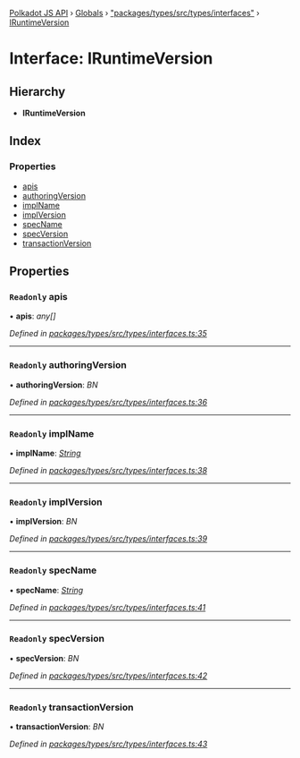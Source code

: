 [Polkadot JS API](../README.md) › [Globals](../globals.md) › ["packages/types/src/types/interfaces"](../modules/_packages_types_src_types_interfaces_.md) › [IRuntimeVersion](_packages_types_src_types_interfaces_.iruntimeversion.md)

# Interface: IRuntimeVersion

## Hierarchy

* **IRuntimeVersion**

## Index

### Properties

* [apis](_packages_types_src_types_interfaces_.iruntimeversion.md#readonly-apis)
* [authoringVersion](_packages_types_src_types_interfaces_.iruntimeversion.md#readonly-authoringversion)
* [implName](_packages_types_src_types_interfaces_.iruntimeversion.md#readonly-implname)
* [implVersion](_packages_types_src_types_interfaces_.iruntimeversion.md#readonly-implversion)
* [specName](_packages_types_src_types_interfaces_.iruntimeversion.md#readonly-specname)
* [specVersion](_packages_types_src_types_interfaces_.iruntimeversion.md#readonly-specversion)
* [transactionVersion](_packages_types_src_types_interfaces_.iruntimeversion.md#readonly-transactionversion)

## Properties

### `Readonly` apis

• **apis**: *any[]*

*Defined in [packages/types/src/types/interfaces.ts:35](https://github.com/polkadot-js/api/blob/956e17332/packages/types/src/types/interfaces.ts#L35)*

___

### `Readonly` authoringVersion

• **authoringVersion**: *BN*

*Defined in [packages/types/src/types/interfaces.ts:36](https://github.com/polkadot-js/api/blob/956e17332/packages/types/src/types/interfaces.ts#L36)*

___

### `Readonly` implName

• **implName**: *[String](../classes/_packages_types_src_primitive_text_.text.md#static-string)*

*Defined in [packages/types/src/types/interfaces.ts:38](https://github.com/polkadot-js/api/blob/956e17332/packages/types/src/types/interfaces.ts#L38)*

___

### `Readonly` implVersion

• **implVersion**: *BN*

*Defined in [packages/types/src/types/interfaces.ts:39](https://github.com/polkadot-js/api/blob/956e17332/packages/types/src/types/interfaces.ts#L39)*

___

### `Readonly` specName

• **specName**: *[String](../classes/_packages_types_src_primitive_text_.text.md#static-string)*

*Defined in [packages/types/src/types/interfaces.ts:41](https://github.com/polkadot-js/api/blob/956e17332/packages/types/src/types/interfaces.ts#L41)*

___

### `Readonly` specVersion

• **specVersion**: *BN*

*Defined in [packages/types/src/types/interfaces.ts:42](https://github.com/polkadot-js/api/blob/956e17332/packages/types/src/types/interfaces.ts#L42)*

___

### `Readonly` transactionVersion

• **transactionVersion**: *BN*

*Defined in [packages/types/src/types/interfaces.ts:43](https://github.com/polkadot-js/api/blob/956e17332/packages/types/src/types/interfaces.ts#L43)*
